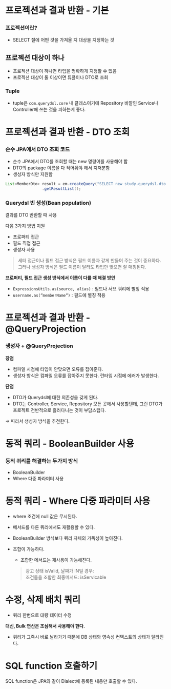 # 프로젝션과 결과 반환 - 기본

### 프로젝션이란?
- SELECT 절에 어떤 것을 가져올 지 대상을 지정하는 것

## 프로젝션 대상이 하나

- 프로젝션 대상이 하나면 타입을 명확하게 지정할 수 있음
- 프로젝션 대상이 둘 이상이면 튜플이나 DTO로 조회

### Tuple

- tuple은 `com.querydsl.core` 내 클래스이기에 Repository 바깥인 Service나 Controller에 쓰는 것을 피하는게 좋다.

# 프로젝션과 결과 반환 - DTO 조회

### 순수 JPA에서 DTO 조회 코드

- 순수 JPA에서 DTO를 조회할 때는 new 명령어를 사용해야 함
- DTO의 package 이름을 다 적어줘야 해서 지저분함
- 생성자 방식만 지원함

```java
List<MemberDto> result = em.createQuery("SELECT new study.querydsl.dto.MemberDto(m.username, m.age) FROM Member m", MemberDto.class)
                .getResultList();
```

### Querydsl 빈 생성(Bean population)

결과를 DTO 반환할 때 사용

다음 3가지 방법 지원

- 프로퍼티 접근
- 필드 직접 접근
- 생성자 사용

> 세터 접근이나 필드 접근 방식은 필드 이름과 같게 만들어 주는 것이 중요하다.  
그러나 생성자 방식은 필드 이름이 달라도 타입만 맞으면 잘 매핑된다.
>

**프로퍼티, 필드 접근 생성 방식에서 이름이 다를 때 해결 방안**

- `ExpressionsUtils.as(source, alias)` : 필드나 서브 쿼리에 별칭 적용
- `username.as(”memberName”)` : 필드에 별칭 적용

# 프로젝션과 결과 반환 - @QueryProjection

### 생성자 + @QueryProjection

**장점**

- 컴파일 시점에 타입이 안맞으면 오류를 잡아준다.
- 생성자 방식은 컴파일 오류를 잡아주지 못한다. 런타임 시점에 에러가 발생한다.

**단점**

- DTO가 Querydsl에 대한 의존성을 갖게 된다.
- DTO는 Controller, Service, Repository 모든 곳에서 사용할텐데, 그런 DTO가 프로젝트 전반적으로 흘러다니는 것이 부담스럽다.

⇒ 따라서 생성자 방식을 추천한다.

# 동적 쿼리 - BooleanBuilder 사용

### 동적 쿼리를 해결하는 두가지 방식

- BooleanBuilder
- Where 다중 파라미터 사용

# 동적 쿼리 - Where 다중 파라미터 사용

- where 조건에 null 값은 무시된다.
- 메서드를 다른 쿼리에서도 재활용할 수 있다.
- BooleanBuilder 방식보다 쿼리 자체의 가독성이 높아진다.
- 조합이 가능하다.
    - 조합한 메서드는 재사용이 가능해진다.

  > 광고 상태 isValid, 날짜가 IN일 경우:  
  조건들을 조합한 최종메서드: isServicable

# 수정, 삭제 배치 쿼리

- 쿼리 한번으로 대량 데이터 수정

**대신, Bulk 연산은 조심해서 사용해야 한다.**

- 쿼리가 그즉시 바로 날라가기 때문에 DB 상태와 영속성 컨텍스트의 상태가 달라진다.

# SQL function 호출하기

SQL function은 JPA와 같이 Dialect에 등록된 내용만 호출할 수 있다.